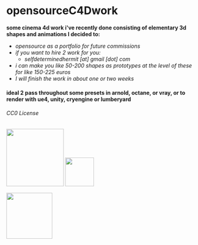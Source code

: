 # opensourceC4Dwork

**some cinema 4d work i've recently done consisting of elementary 3d shapes and animations I decided to:**
- _*opensource as a portfolio for future commissions*_
- _*if you want to hire 2 work for you:*_
  - _*selfdeterminedhermit [at] gmail [dot] com*_
- _*i can make you like 50-200 shapes as prototypes at the level of these for like 150-225 euros*_
- _*I will finish the work in about one or two weeks*_

#### ideal 2 pass throughout some presets in arnold, octane, or vray, or to render with ue4, unity, cryengine or lumberyard

###### CC0 License

<img src="https://images.g2crowd.com/uploads/product/image/social_landscape/social_landscape_1489697329/cinema-4d.jpg" width="150"></img> <img src="https://banner2.kisspng.com/20180620/hzz/kisspng-creative-commons-license-cc0-lisenssi-public-domai-5b2ab0b28306e0.8202318315295244025367.jpg" width="75"></img>

<p/><p/>

<img src="https://scontent.fopo1-1.fna.fbcdn.net/v/t1.0-9/39922397_119890462287557_6114436573548249088_n.jpg?_nc_cat=106&_nc_ht=scontent.fopo1-1.fna&oh=d9e6c1d4d2d91c412943256478c5117f&oe=5C44C06E" width="120"></img>
